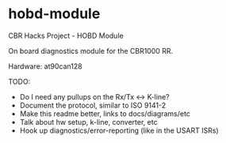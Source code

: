 # hobd-module
CBR Hacks Project - HOBD Module

On board diagnostics module for the CBR1000 RR.

Hardware: at90can128

TODO:
  * Do I need any pullups on the Rx/Tx <-> K-line?
  * Document the protocol, similar to ISO 9141-2
  * Make this readme better, links to docs/diagrams/etc
  * Talk about hw setup, k-line, converter, etc
  * Hook up diagnostics/error-reporting (like in the USART ISRs)
